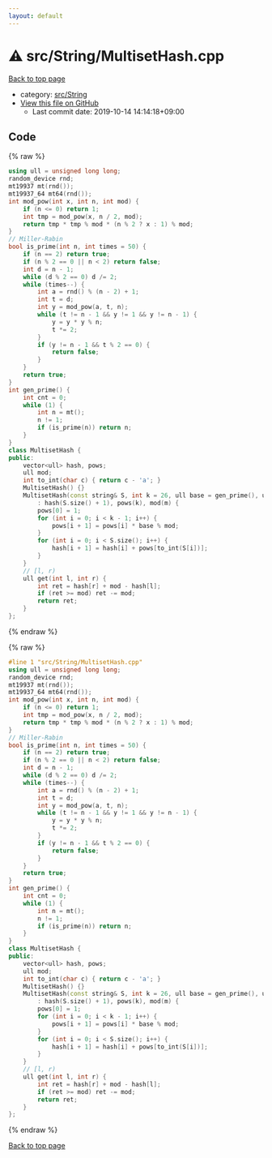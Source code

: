 ```yaml
---
layout: default
---
```


<!-- mathjax config similar to math.stackexchange -->
<script type="text/javascript" async
  src="https://cdnjs.cloudflare.com/ajax/libs/mathjax/2.7.5/MathJax.js?config=TeX-MML-AM_CHTML">
</script>
<script type="text/x-mathjax-config">
  MathJax.Hub.Config({
    TeX: { equationNumbers: { autoNumber: "AMS" }},
    tex2jax: {
      inlineMath: [ ['$','$'] ],
      processEscapes: true
    },
    "HTML-CSS": { matchFontHeight: false },
    displayAlign: "left",
    displayIndent: "2em"
  });
</script>

<script type="text/javascript" src="https://cdnjs.cloudflare.com/ajax/libs/jquery/3.4.1/jquery.min.js"></script>
<script src="https://cdn.jsdelivr.net/npm/jquery-balloon-js@1.1.2/jquery.balloon.min.js" integrity="sha256-ZEYs9VrgAeNuPvs15E39OsyOJaIkXEEt10fzxJ20+2I=" crossorigin="anonymous"></script>
<script type="text/javascript" src="../../../assets/js/copy-button.js"></script>
<link rel="stylesheet" href="../../../assets/css/copy-button.css" />


# :warning: src/String/MultisetHash.cpp

<a href="../../../index.html">Back to top page</a>

* category: <a href="../../../index.html#ac276d2326c527c8c7dbcbb63d85c6c7">src/String</a>
* <a href="{{ site.github.repository_url }}/blob/master/src/String/MultisetHash.cpp">View this file on GitHub</a>
    - Last commit date: 2019-10-14 14:14:18+09:00




## Code

<a id="unbundled"></a>
{% raw %}
```cpp
using ull = unsigned long long;
random_device rnd;
mt19937 mt(rnd());
mt19937_64 mt64(rnd());
int mod_pow(int x, int n, int mod) {
    if (n <= 0) return 1;
    int tmp = mod_pow(x, n / 2, mod);
    return tmp * tmp % mod * (n % 2 ? x : 1) % mod;
}
// Miller-Rabin
bool is_prime(int n, int times = 50) {
    if (n == 2) return true;
    if (n % 2 == 0 || n < 2) return false;
    int d = n - 1;
    while (d % 2 == 0) d /= 2;
    while (times--) {
        int a = rnd() % (n - 2) + 1;
        int t = d;
        int y = mod_pow(a, t, n);
        while (t != n - 1 && y != 1 && y != n - 1) {
            y = y * y % n;
            t *= 2;
        }
        if (y != n - 1 && t % 2 == 0) {
            return false;
        }
    }
    return true;
}
int gen_prime() {
    int cnt = 0;
    while (1) {
        int n = mt();
        n != 1;
        if (is_prime(n)) return n;
    }
}
class MultisetHash {
public:
    vector<ull> hash, pows;
    ull mod;
    int to_int(char c) { return c - 'a'; }
    MultisetHash() {}
    MultisetHash(const string& S, int k = 26, ull base = gen_prime(), ull m = gen_prime())
        : hash(S.size() + 1), pows(k), mod(m) {
        pows[0] = 1;
        for (int i = 0; i < k - 1; i++) {
            pows[i + 1] = pows[i] * base % mod;
        }
        for (int i = 0; i < S.size(); i++) {
            hash[i + 1] = hash[i] + pows[to_int(S[i])];
        }
    }
    // [l, r)
    ull get(int l, int r) {
        int ret = hash[r] + mod - hash[l];
        if (ret >= mod) ret -= mod;
        return ret;
    }
};

```
{% endraw %}

<a id="bundled"></a>
{% raw %}
```cpp
#line 1 "src/String/MultisetHash.cpp"
using ull = unsigned long long;
random_device rnd;
mt19937 mt(rnd());
mt19937_64 mt64(rnd());
int mod_pow(int x, int n, int mod) {
    if (n <= 0) return 1;
    int tmp = mod_pow(x, n / 2, mod);
    return tmp * tmp % mod * (n % 2 ? x : 1) % mod;
}
// Miller-Rabin
bool is_prime(int n, int times = 50) {
    if (n == 2) return true;
    if (n % 2 == 0 || n < 2) return false;
    int d = n - 1;
    while (d % 2 == 0) d /= 2;
    while (times--) {
        int a = rnd() % (n - 2) + 1;
        int t = d;
        int y = mod_pow(a, t, n);
        while (t != n - 1 && y != 1 && y != n - 1) {
            y = y * y % n;
            t *= 2;
        }
        if (y != n - 1 && t % 2 == 0) {
            return false;
        }
    }
    return true;
}
int gen_prime() {
    int cnt = 0;
    while (1) {
        int n = mt();
        n != 1;
        if (is_prime(n)) return n;
    }
}
class MultisetHash {
public:
    vector<ull> hash, pows;
    ull mod;
    int to_int(char c) { return c - 'a'; }
    MultisetHash() {}
    MultisetHash(const string& S, int k = 26, ull base = gen_prime(), ull m = gen_prime())
        : hash(S.size() + 1), pows(k), mod(m) {
        pows[0] = 1;
        for (int i = 0; i < k - 1; i++) {
            pows[i + 1] = pows[i] * base % mod;
        }
        for (int i = 0; i < S.size(); i++) {
            hash[i + 1] = hash[i] + pows[to_int(S[i])];
        }
    }
    // [l, r)
    ull get(int l, int r) {
        int ret = hash[r] + mod - hash[l];
        if (ret >= mod) ret -= mod;
        return ret;
    }
};

```
{% endraw %}

<a href="../../../index.html">Back to top page</a>

